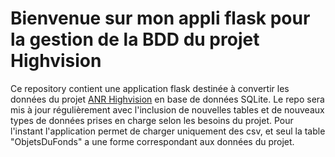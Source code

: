 # Bienvenue sur mon appli flask pour la gestion de la BDD du projet Highvision


Ce repository contient une application flask destinée à convertir les données du projet [ANR Highvision](https://highvision.hypotheses.org/) en base de données SQLite. Le repo sera mis à jour régulièrement avec l'inclusion de nouvelles tables et de nouveaux types de données prises en charge selon les besoins du projet. Pour l'instant l'application permet de charger uniquement des csv, et seul la table "ObjetsDuFonds" a une forme correspondant aux données du projet.

